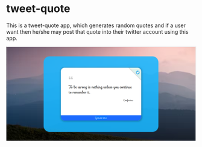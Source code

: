 # tweet-quote
This is a tweet-quote app, which generates random quotes and if a user want then he/she may post that quote into their twitter account using this app.

![Screenshot](readme.png)
